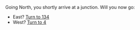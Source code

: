 Going North, you shortly arrive at a junction. Will you now go:

- East? [Turn to 134](134)
- West? [Turn to 4](4)
